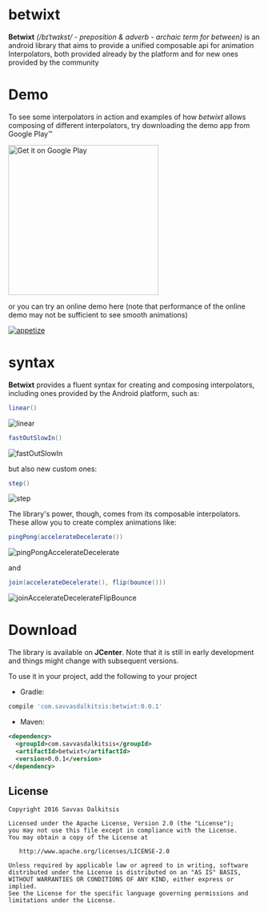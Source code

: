 betwixt
======

**Betwixt** _(/bɪˈtwɪkst/ - preposition & adverb - archaic term for between)_ is an
android library that aims to provide a unified composable api for animation
Interpolators, both provided already by the platform and for new ones provided
by the community

Demo
======

To see some interpolators in action and examples of how _betwixt_ allows composing of different
interpolators, try downloading the demo app from Google Play™

<a rel="external" href='https://play.google.com/store/apps/details?id=com.savvasdalkitsis.betwixt&utm_source=global_co&utm_medium=prtnr&utm_content=Mar2515&utm_campaign=PartBadge&pcampaignid=MKT-Other-global-all-co-prtnr-py-PartBadge-Mar2515-1'>
<img width="300" alt='Get it on Google Play' src='https://play.google.com/intl/en_us/badges/images/generic/en_badge_web_generic.png'/>
</a>

or you can try an online demo here (note that performance of the online demo may not be sufficient to
see smooth animations)

[![appetize](resources/images/appetize.png)](https://appetize.io/app/p3848n7h6b950hzkxezyg5x06m?device=hammerhead&scale=50&orientation=portrait&osVersion=6.0.1)

syntax
======

**Betwixt** provides a fluent syntax for creating and composing interpolators,
including ones provided by the Android platform, such as:

```java
linear()
```
![linear](resources/images/linear.png)

```java
fastOutSlowIn()
```
![fastOutSlowIn](resources/images/fastOutSlowIn.png)

but also new custom ones:

```java
step()
```
![step](resources/images/step.png)

The library's power, though, comes from its composable interpolators.
These allow you to create complex animations like:

```java
pingPong(accelerateDecelerate())
```
![pingPongAccelerateDecelerate](resources/images/pingPongAccelerateDecelerate.png)

and

```java
join(accelerateDecelerate(), flip(bounce()))
```
![joinAccelerateDecelerateFlipBounce](resources/images/joinAccelerateDecelerateFlipBounce.png)

Download
======

The library is available on **JCenter**. Note that it is still in early development and things might
change with subsequent versions.

To use it in your project, add the following to your project

- Gradle:
```groovy
compile 'com.savvasdalkitsis:betwixt:0.0.1'
```
- Maven:
```xml
<dependency>
  <groupId>com.savvasdalkitsis</groupId>
  <artifactId>betwixt</artifactId>
  <version>0.0.1</version>
</dependency>
```

License
-------

    Copyright 2016 Savvas Dalkitsis

    Licensed under the Apache License, Version 2.0 (the "License");
    you may not use this file except in compliance with the License.
    You may obtain a copy of the License at

       http://www.apache.org/licenses/LICENSE-2.0

    Unless required by applicable law or agreed to in writing, software
    distributed under the License is distributed on an "AS IS" BASIS,
    WITHOUT WARRANTIES OR CONDITIONS OF ANY KIND, either express or implied.
    See the License for the specific language governing permissions and
    limitations under the License.